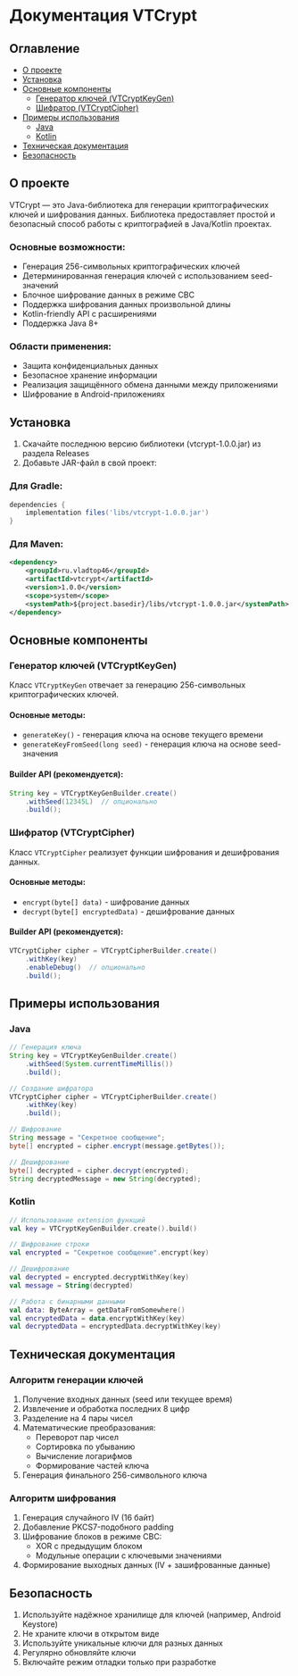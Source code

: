 # Документация VTCrypt

## Оглавление
- [О проекте](#о-проекте)
- [Установка](#установка)
- [Основные компоненты](#основные-компоненты)
    - [Генератор ключей (VTCryptKeyGen)](#генератор-ключей-vtcryptkeygen)
    - [Шифратор (VTCryptCipher)](#шифратор-vtcryptcipher)
- [Примеры использования](#примеры-использования)
    - [Java](#java)
    - [Kotlin](#kotlin)
- [Техническая документация](#техническая-документация)
- [Безопасность](#безопасность)

## О проекте

VTCrypt — это Java-библиотека для генерации криптографических ключей и шифрования данных. Библиотека предоставляет простой и безопасный способ работы с криптографией в Java/Kotlin проектах.

### Основные возможности:
- Генерация 256-символьных криптографических ключей
- Детерминированная генерация ключей с использованием seed-значений
- Блочное шифрование данных в режиме CBC
- Поддержка шифрования данных произвольной длины
- Kotlin-friendly API с расширениями
- Поддержка Java 8+

### Области применения:
- Защита конфиденциальных данных
- Безопасное хранение информации
- Реализация защищённого обмена данными между приложениями
- Шифрование в Android-приложениях

## Установка

1. Скачайте последнюю версию библиотеки (vtcrypt-1.0.0.jar) из раздела Releases
2. Добавьте JAR-файл в свой проект:

### Для Gradle:
```groovy
dependencies {
    implementation files('libs/vtcrypt-1.0.0.jar')
}
```

### Для Maven:
```xml
<dependency>
    <groupId>ru.vladtop46</groupId>
    <artifactId>vtcrypt</artifactId>
    <version>1.0.0</version>
    <scope>system</scope>
    <systemPath>${project.basedir}/libs/vtcrypt-1.0.0.jar</systemPath>
</dependency>
```

## Основные компоненты

### Генератор ключей (VTCryptKeyGen)

Класс `VTCryptKeyGen` отвечает за генерацию 256-символьных криптографических ключей.

#### Основные методы:
- `generateKey()` - генерация ключа на основе текущего времени
- `generateKeyFromSeed(long seed)` - генерация ключа на основе seed-значения

#### Builder API (рекомендуется):
```java
String key = VTCryptKeyGenBuilder.create()
    .withSeed(12345L)  // опционально
    .build();
```

### Шифратор (VTCryptCipher)

Класс `VTCryptCipher` реализует функции шифрования и дешифрования данных.

#### Основные методы:
- `encrypt(byte[] data)` - шифрование данных
- `decrypt(byte[] encryptedData)` - дешифрование данных

#### Builder API (рекомендуется):
```java
VTCryptCipher cipher = VTCryptCipherBuilder.create()
    .withKey(key)
    .enableDebug()  // опционально
    .build();
```

## Примеры использования

### Java

```java
// Генерация ключа
String key = VTCryptKeyGenBuilder.create()
    .withSeed(System.currentTimeMillis())
    .build();

// Создание шифратора
VTCryptCipher cipher = VTCryptCipherBuilder.create()
    .withKey(key)
    .build();

// Шифрование
String message = "Секретное сообщение";
byte[] encrypted = cipher.encrypt(message.getBytes());

// Дешифрование
byte[] decrypted = cipher.decrypt(encrypted);
String decryptedMessage = new String(decrypted);
```

### Kotlin

```kotlin
// Использование extension функций
val key = VTCryptKeyGenBuilder.create().build()

// Шифрование строки
val encrypted = "Секретное сообщение".encrypt(key)

// Дешифрование
val decrypted = encrypted.decryptWithKey(key)
val message = String(decrypted)

// Работа с бинарными данными
val data: ByteArray = getDataFromSomewhere()
val encryptedData = data.encryptWithKey(key)
val decryptedData = encryptedData.decryptWithKey(key)
```

## Техническая документация

### Алгоритм генерации ключей

1. Получение входных данных (seed или текущее время)
2. Извлечение и обработка последних 8 цифр
3. Разделение на 4 пары чисел
4. Математические преобразования:
    - Переворот пар чисел
    - Сортировка по убыванию
    - Вычисление логарифмов
    - Формирование частей ключа
5. Генерация финального 256-символьного ключа

### Алгоритм шифрования

1. Генерация случайного IV (16 байт)
2. Добавление PKCS7-подобного padding
3. Шифрование блоков в режиме CBC:
    - XOR с предыдущим блоком
    - Модульные операции с ключевыми значениями
4. Формирование выходных данных (IV + зашифрованные данные)

## Безопасность

1. Используйте надёжное хранилище для ключей (например, Android Keystore)
2. Не храните ключи в открытом виде
3. Используйте уникальные ключи для разных данных
4. Регулярно обновляйте ключи
5. Включайте режим отладки только при разработке